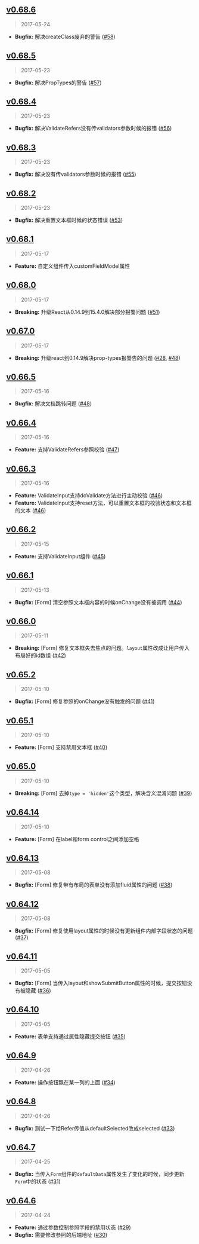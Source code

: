 ## [v0.68.6]
> 2017-05-24

- **Bugfix:** 解决createClass废弃的警告 ([#58])

[v0.68.6]: https://github.com/yyssc/ssc-grid/compare/v0.68.5...v0.68.6
[#58]: https://github.com/yyssc/ssc-grid/issues/58

## [v0.68.5]
> 2017-05-23

- **Bugfix:** 解决PropTypes的警告 ([#57])

[v0.68.5]: https://github.com/yyssc/ssc-grid/compare/v0.68.4...v0.68.5
[#57]: https://github.com/yyssc/ssc-grid/issues/57

## [v0.68.4]
> 2017-05-23

- **Bugfix:** 解决ValidateRefers没有传validators参数时候的报错 ([#56])

[v0.68.4]: https://github.com/yyssc/ssc-grid/compare/v0.68.3...v0.68.4
[#56]: https://github.com/yyssc/ssc-grid/issues/56

## [v0.68.3]
> 2017-05-23

- **Bugfix:** 解决没有传validators参数时候的报错 ([#55])

[v0.68.3]: https://github.com/yyssc/ssc-grid/compare/v0.68.2...v0.68.3
[#55]: https://github.com/yyssc/ssc-grid/issues/55

## [v0.68.2]
> 2017-05-23

- **Bugfix:** 解决重置文本框时候的状态错误 ([#53])

[v0.68.2]: https://github.com/yyssc/ssc-grid/compare/v0.68.1...v0.68.2
[#53]: https://github.com/yyssc/ssc-grid/issues/53

## [v0.68.1]
> 2017-05-17

- **Feature:** 自定义组件传入customFieldModel属性

[v0.68.1]: https://github.com/yyssc/ssc-grid/compare/v0.68.0...v0.68.1

## [v0.68.0]
> 2017-05-17

- **Breaking:** 升级React从0.14.9到15.4.0解决部分报警问题 ([#51])

[v0.68.0]: https://github.com/yyssc/ssc-grid/compare/v0.67.0...v0.68.0
[#51]: https://github.com/yyssc/ssc-grid/issues/51

## [v0.67.0]
> 2017-05-17

- **Breaking:** 升级react到0.14.9解决prop-types报警告的问题 ([#28], [#48])

[v0.67.0]: https://github.com/yyssc/ssc-grid/compare/v0.66.5...v0.67.0
[#28]: https://github.com/yyssc/ssc-grid/issues/28
[#49]: https://github.com/yyssc/ssc-grid/issues/49

## [v0.66.5]
> 2017-05-16

- **Bugfix:** 解决文档跳转问题 ([#48])

[v0.66.5]: https://github.com/yyssc/ssc-grid/compare/v0.66.4...v0.66.5
[#48]: https://github.com/yyssc/ssc-grid/issues/48

## [v0.66.4]
> 2017-05-16

- **Feature:** 支持ValidateRefers参照校验 ([#47])

[v0.66.4]: https://github.com/yyssc/ssc-grid/compare/v0.66.3...v0.66.4
[#47]: https://github.com/yyssc/ssc-grid/issues/47

## [v0.66.3]
> 2017-05-16

- **Feature:** ValidateInput支持doValidate方法进行主动校验 ([#46])
- **Feature:** ValidateInput支持reset方法，可以重置文本框的校验状态和文本框的文本 ([#46])

[v0.66.3]: https://github.com/yyssc/ssc-grid/compare/v0.66.2...v0.66.3
[#46]: https://github.com/yyssc/ssc-grid/issues/46

## [v0.66.2]
> 2017-05-15

- **Feature:** 支持ValidateInput组件 ([#45])

[v0.66.2]: https://github.com/yyssc/ssc-grid/compare/v0.66.1...v0.66.2
[#45]: https://github.com/yyssc/ssc-grid/issues/45

## [v0.66.1]
> 2017-05-13

- **Bugfix:** [Form] 清空参照文本框内容的时候onChange没有被调用 ([#44])

[v0.66.1]: https://github.com/yyssc/ssc-grid/compare/v0.66.0...v0.66.1
[#44]: https://github.com/yyssc/ssc-grid/issues/44

## [v0.66.0]
> 2017-05-11

- **Breaking:** [Form] 修复文本框失去焦点的问题。`layout`属性改成让用户传入布局好的id数组 ([#42])

[v0.66.0]: https://github.com/yyssc/ssc-grid/compare/v0.65.2...v0.66.0
[#42]: https://github.com/yyssc/ssc-grid/issues/42

## [v0.65.2]
> 2017-05-10

- **Bugfix:** [Form] 修复参照的onChange没有触发的问题 ([#41])

[v0.65.2]: https://github.com/yyssc/ssc-grid/compare/v0.65.1...v0.65.2
[#41]: https://github.com/yyssc/ssc-grid/issues/41

## [v0.65.1]
> 2017-05-10

- **Feature:** [Form] 支持禁用文本框 ([#40])

[v0.65.1]: https://github.com/yyssc/ssc-grid/compare/v0.65.0...v0.65.1
[#40]: https://github.com/yyssc/ssc-grid/issues/40

## [v0.65.0]
> 2017-05-10

- **Breaking:** [Form] 去掉`type = 'hidden'`这个类型，解决含义混淆问题 ([#39])

[v0.65.0]: https://github.com/yyssc/ssc-grid/compare/v0.64.14...v0.65.0
[#39]: https://github.com/yyssc/ssc-grid/issues/39

## [v0.64.14]
> 2017-05-10

- **Feature:** [Form] 在label和form control之间添加空格

[v0.64.14]: https://github.com/yyssc/ssc-grid/compare/v0.64.13...v0.64.14

## [v0.64.13]
> 2017-05-08

- **Bugfix:** [Form] 修复带有布局的表单没有添加fluid属性的问题 ([#38])

[v0.64.13]: https://github.com/yyssc/ssc-grid/compare/v0.64.12...v0.64.13
[#38]: https://github.com/yyssc/ssc-grid/issues/38

## [v0.64.12]
> 2017-05-08

- **Bugfix:** [Form] 修复使用layout属性的时候没有更新组件内部字段状态的问题 ([#37])

[v0.64.12]: https://github.com/yyssc/ssc-grid/compare/v0.64.11...v0.64.12
[#37]: https://github.com/yyssc/ssc-grid/issues/37

## [v0.64.11]
> 2017-05-05

- **Bugfix:** [Form] 当传入layout和showSubmitButton属性的时候，提交按钮没有被隐藏 ([#36])

[v0.64.11]: https://github.com/yyssc/ssc-grid/compare/v0.64.10...v0.64.11
[#36]: https://github.com/yyssc/ssc-grid/issues/36

## [v0.64.10]
> 2017-05-05

- **Feature:** 表单支持通过属性隐藏提交按钮 ([#35])

[v0.64.10]: https://github.com/yyssc/ssc-grid/compare/v0.64.9...v0.64.10
[#35]: https://github.com/yyssc/ssc-grid/issues/35

## [v0.64.9]
> 2017-04-26

- **Feature:** 操作按钮飘在某一列的上面 ([#34])

[v0.64.9]: https://github.com/yyssc/ssc-grid/compare/v0.64.8...v0.64.9
[#34]: https://github.com/yyssc/ssc-grid/issues/34

## [v0.64.8]
> 2017-04-26

- **Bugfix:** 测试一下给Refer传值从defaultSelected改成selected ([#33])

[v0.64.8]: https://github.com/yyssc/ssc-grid/compare/v0.64.7...v0.64.8
[#33]: https://github.com/yyssc/ssc-grid/issues/33

## [v0.64.7]
> 2017-04-25

- **Bugfix:** 当传入`Form`组件的`defaultData`属性发生了变化的时候，同步更新`Form`中的状态 ([#31])

[v0.64.7]: https://github.com/yyssc/ssc-grid/compare/v0.64.6...v0.64.7
[#31]: https://github.com/yyssc/ssc-grid/issues/31

## [v0.64.6]
> 2017-04-24

- **Feature:** 通过参数控制参照字段的禁用状态 ([#29])
- **Bugfix:** 需要修改参照的后端地址 ([#30])

[v0.64.6]: https://github.com/yyssc/ssc-grid/compare/v0.64.5...v0.64.6
[#29]: https://github.com/yyssc/ssc-grid/issues/29
[#30]: https://github.com/yyssc/ssc-grid/issues/30
